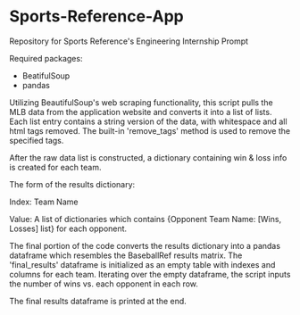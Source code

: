 # Sports-Reference-App
Repository for Sports Reference's Engineering Internship Prompt

Required packages:
- BeatifulSoup
- pandas

Utilizing BeautifulSoup's web scraping functionality, this script pulls the MLB data from the application website and converts it into a list of lists. Each list entry contains a string version of the data, with whitespace and all html tags removed. The built-in 'remove_tags' method is used to remove the specified tags.

After the raw data list is constructed, a dictionary containing win & loss info is created for each team.

The form of the results dictionary:

Index: Team Name 

Value: A list of dictionaries which contains {Opponent Team Name: [Wins, Losses] list} for each opponent.


The final portion of the code converts the results dictionary into a pandas dataframe which resembles the BaseballRef results matrix. The 'final_results' dataframe is initialized as an empty table with indexes and columns for each team. Iterating over the empty dataframe, the script inputs the number of wins vs. each opponent in each row.

The final results dataframe is printed at the end.
